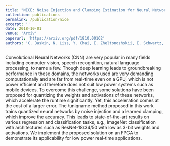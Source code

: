 ```yaml
---
title: "NICE: Noise Injection and Clamping Estimation for Neural Network Quantization"
collection: publications
permalink: /publication/nice
excerpt: ''
date: 2018-10-01
venue: 'Arxiv'
paperurl: 'https://arxiv.org/pdf/1810.00162'
authors: 'C. Baskin, N. Liss, Y. Chai, E. Zheltonozhskii, E. Schwartz, R. Giryes, A. Mendelson and A. M. Bronstein'
---
```

Convolutional Neural Networks (CNN) are very popular in many fields including computer vision, speech recognition, natural language processing, to name a few. Though deep learning leads to groundbreaking performance in these domains, the networks used are very demanding computationally and are far from real-time even on a GPU, which is not power efficient and therefore does not suit low power systems such as mobile devices. To overcome this challenge, some solutions have been proposed for quantizing the weights and activations of these networks, which accelerate the runtime significantly. Yet, this acceleration comes at the cost of a larger error. The \uniqname method proposed in this work trains quantized neural networks by noise injection and a learned clamping, which improve the accuracy. This leads to state-of-the-art results on various regression and classification tasks, e.g., ImageNet classification with architectures such as ResNet-18/34/50 with low as 3-bit weights and activations. We implement the proposed solution on an FPGA to demonstrate its applicability for low power real-time applications. 